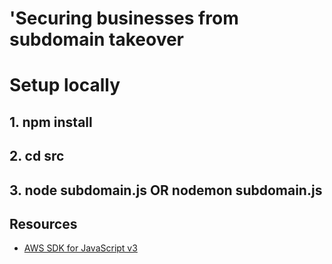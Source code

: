 # 'Securing businesses from subdomain takeover

# Setup locally

## 1. npm install

## 2. cd src

## 3. node subdomain.js OR nodemon subdomain.js

## Resources

- [AWS SDK for JavaScript v3](https://github.com/aws/aws-sdk-js-v3)
